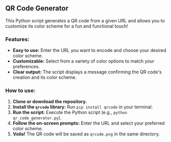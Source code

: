 ##  QR Code Generator 

This Python script generates a QR code from a given URL and allows you to customize its color scheme for a fun and functional touch! 

###   Features:

* **Easy to use:** Enter the URL you want to encode and choose your desired color scheme.
* **Customizable:** Select from a variety of color options to match your preferences.
* **Clear output:** The script displays a message confirming the QR code's creation and its color scheme.

### **How to use:**

1. **Clone or download the repository.**
2. **Install the `qrcode` library:** Run `pip install qrcode` in your terminal.
3. **Run the script:** Execute the Python script (e.g., `python qr_code_generator.py`).
4. **Follow the on-screen prompts:** Enter the URL and select your preferred color scheme.
5. **Voila!** The QR code will be saved as `qrcode.png` in the same directory.
